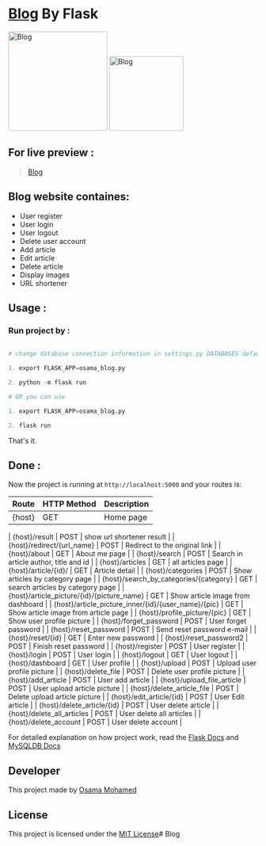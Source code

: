 # [Blog](https://blog-by-osama-mohamed.herokuapp.com) By Flask

[<img src="http://flask.pocoo.org/static/logo/flask.png" width="200" title="Blog" >](https://blog-by-osama-mohamed.herokuapp.com)
[<img src="https://www.mysql.com/common/logos/logo-mysql-170x115.png" width="150" title="Blog" >](https://blog-by-osama-mohamed.herokuapp.com)


## For live preview :
> [Blog](https://blog-by-osama-mohamed.herokuapp.com)


## Blog website containes:
* User register 
* User login
* User logout 
* Delete user account
* Add article
* Edit article
* Delete article
* Display images
* URL shortener


## Usage :
### Run project by :

``` python

# change database connection information in settings.py DATABASES default values with your info then run 

1. export FLASK_APP=osama_blog.py

2. python -m flask run

# OR you can use

1. export FLASK_APP=osama_blog.py

2. flask run

```

That's it.

## Done :

Now the project is running at `http://localhost:5000` and your routes is:


| Route                                                      | HTTP Method 	   | Description                           	      |
|:-----------------------------------------------------------|:----------------|:---------------------------------------------|
| {host}       	                                             | GET       	     | Home page                                    |

| {host}/result       	                                     | POST       	   | show url shortener result                    |
| {host}/redirect/{url_name}       	                         | POST       	   | Redirect to the original link                |
| {host}/about 	                                             | GET       	     | About me page                                |
| {host}/search 	                                           | POST      	     | Search in article author, title and id       |
| {host}/articles       	                                   | GET       	     | all articles page                            |
| {host}/article/{id}/                        	             | GET       	     | Article detail                               |
| {host}/categories                                          | POST       	   | Show articles by category page               |
| {host}/search_by_categories/{category}       	             | GET       	     | search articles by category page             |
| {host}/article_picture/{id}/{picture_name}                 | GET         	   | Show article image from dashboard            |
| {host}/article_picture_inner/{id}/{user_name}/{pic}        | GET         	   | Show article image from article page         |
| {host}/profile_picture/{pic}                	             | GET       	     | Show user profile picture                    |
| {host}/forget_password                             	       | POST      	     | User forget password                         |
| {host}/reset_password                             	       | POST      	     | Send reset password e-mail                   |
| {host}/reset/{id}                             	           | GET      	     | Enter new password                           |
| {host}/reset_password2                             	       | POST      	     | Finish reset password                        |
| {host}/register                             	             | POST      	     | User register                                |
| {host}/login                                	             | POST       	   | User login                                   |
| {host}/logout                                	             | GET         	   | User logout                                  |
| {host}/dashboard                            	             | GET       	     | User profile                                 |
| {host}/upload                               	             | POST      	     | Upload user profile picture                  |
| {host}/delete_file                           	             | POST      	     | Delete user profile picture                  |
| {host}/add_article                          	             | POST      	     | User add article                             |
| {host}/upload_file_article                   	             | POST      	     | User upload article picture                  |
| {host}/delete_article_file                   	             | POST      	     | Delete upload article picture                |
| {host}/edit_article/{id}                          	       | POST      	     | User Edit article                            |
| {host}/delete_article/{id}                   	             | POST      	     | User delete article                          |
| {host}/delete_all_articles                   	             | POST      	     | User delete all articles                     |
| {host}/delete_account                       	             | POST      	     | User delete account                          |


For detailed explanation on how project work, read the [Flask Docs](http://flask.pocoo.org/docs/0.12/) and [MySQLDB Docs](https://dev.mysql.com/doc/)

## Developer
This project made by [Osama Mohamed](https://www.facebook.com/osama.mohamed.ms)

## License
This project is licensed under the [MIT License](https://opensource.org/licenses/MIT)# Blog
